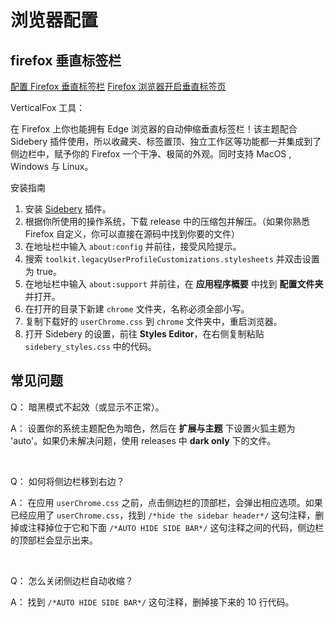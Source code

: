 # 浏览器配置

## firefox 垂直标签栏

[配置 Firefox 垂直标签栏](https://taoshu.in/firefox/vertical-tabs.html)
[Firefox 浏览器开启垂直标签页](https://pkmer.cn/Pkmer-Docs/03-%E7%9F%A5%E8%AF%86%E7%AE%A1%E7%90%86%E5%B7%A5%E5%85%B7/%E7%94%9F%E4%BA%A7%E5%8A%9B%E6%A0%87%E9%85%8D-firefox%E5%BC%80%E5%90%AF%E5%9E%82%E7%9B%B4%E6%A0%87%E7%AD%BE%E9%A1%B5/)

VerticalFox 工具：

在 Firefox 上你也能拥有 Edge 浏览器的自动伸缩垂直标签栏！该主题配合 Sidebery 插件使用，所以收藏夹、标签置顶、独立工作区等功能都一并集成到了侧边栏中，赋予你的 Firefox 一个干净、极简的外观。同时支持 MacOS , Windows 与 Linux。

安装指南

1. 安装 [Sidebery](https://addons.mozilla.org/en-US/firefox/addon/sidebery/) 插件。
2. 根据你所使用的操作系统，下载 release 中的压缩包并解压。（如果你熟悉 Firefox 自定义，你可以直接在源码中找到你要的文件）
3. 在地址栏中输入 `about:config` 并前往，接受风险提示。
4. 搜索 `toolkit.legacyUserProfileCustomizations.stylesheets` 并双击设置为 true。
5. 在地址栏中输入 `about:support` 并前往，在 **应用程序概要** 中找到 **配置文件夹** 并打开。
6. 在打开的目录下新建 `chrome` 文件夹，名称必须全部小写。
7. 复制下载好的 `userChrome.css` 到 `chrome` 文件夹中，重启浏览器。
8. 打开 Sidebery 的设置，前往 **Styles Editor**，在右侧复制粘贴 `sidebery_styles.css` 中的代码。

## 常见问题

Q： 暗黑模式不起效（或显示不正常）。

A： 设置你的系统主题配色为暗色，然后在 **扩展与主题** 下设置火狐主题为 'auto'。如果仍未解决问题，使用 releases 中 **dark only** 下的文件。

<br/>

Q： 如何将侧边栏移到右边？

A： 在应用 `userChrome.css` 之前，点击侧边栏的顶部栏，会弹出相应选项。如果已经应用了 `userChrome.css`，找到 `/*hide the sidebar header*/` 这句注释，删掉或注释掉位于它和下面 `/*AUTO HIDE SIDE BAR*/` 这句注释之间的代码，侧边栏的顶部栏会显示出来。

<br/>

Q： 怎么关闭侧边栏自动收缩？

A： 找到 `/*AUTO HIDE SIDE BAR*/` 这句注释，删掉接下来的 10 行代码。

